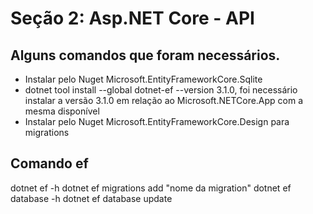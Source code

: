 # Seção 2: Asp.NET Core - API

## Alguns comandos que foram necessários.
* Instalar pelo Nuget Microsoft.EntityFrameworkCore.Sqlite
* dotnet tool install --global dotnet-ef --version 3.1.0, foi necessário instalar a versão 3.1.0 em relação ao Microsoft.NETCore.App com a mesma disponível
* Instalar  pelo Nuget Microsoft.EntityFrameworkCore.Design para migrations

## Comando ef
dotnet ef -h
dotnet ef migrations add "nome da migration"
dotnet ef database -h
dotnet ef database update
